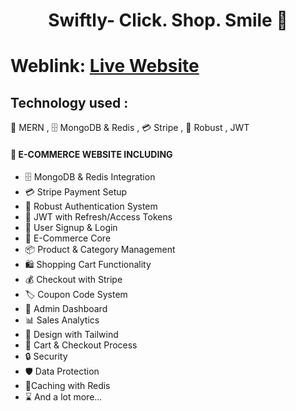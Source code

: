  <h1 align="center"> Swiftly- Click. Shop. Smile 🛒</h1>

# Weblink: [Live Website](https://swiftly-click-shop-smile.onrender.com)


## Technology used :
🚀 MERN  , 🗄️ MongoDB & Redis , 💳 Stripe , 🔐 Robust , JWT




####  🚀  E-COMMERCE WEBSITE INCLUDING 

-   🗄️ MongoDB & Redis Integration
-   💳 Stripe Payment Setup
-   🔐 Robust Authentication System
-   🔑 JWT with Refresh/Access Tokens
-   📝 User Signup & Login
-   🛒 E-Commerce Core
-   📦 Product & Category Management
-   🛍️ Shopping Cart Functionality
-   💰 Checkout with Stripe
-   🏷️ Coupon Code System
-   👑 Admin Dashboard
-   📊 Sales Analytics
-   🎨 Design with Tailwind
-   🛒 Cart & Checkout Process
-   🔒 Security
-   🛡️ Data Protection
-   🚀Caching with Redis
-   ⌛ And a lot more...

